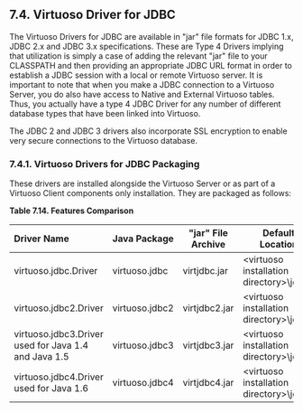 <div id="virtuosodriverjdbc" class="section">

<div class="titlepage">

<div>

<div>

## 7.4. Virtuoso Driver for JDBC

</div>

</div>

</div>

The Virtuoso Drivers for JDBC are available in "jar" file formats for
JDBC 1.x, JDBC 2.x and JDBC 3.x specifications. These are Type 4 Drivers
implying that utilization is simply a case of adding the relevant "jar"
file to your CLASSPATH and then providing an appropriate JDBC URL format
in order to establish a JDBC session with a local or remote Virtuoso
server. It is important to note that when you make a JDBC connection to
a Virtuoso Server, you do also have access to Native and External
Virtuoso tables. Thus, you actually have a type 4 JDBC Driver for any
number of different database types that have been linked into Virtuoso.

The JDBC 2 and JDBC 3 drivers also incorporate SSL encryption to enable
very secure connections to the Virtuoso database.

<div id="virtuosodriverpackaging" class="section">

<div class="titlepage">

<div>

<div>

### 7.4.1. Virtuoso Drivers for JDBC Packaging

</div>

</div>

</div>

These drivers are installed alongside the Virtuoso Server or as part of
a Virtuoso Client components only installation. They are packaged as
follows:

<div id="javacompatibilitytable" class="decimalstyle">

**Table 7.14. Features Comparison**

<div class="decimalstyle-contents">

| Driver Name                                          | Java Package   | "jar" File Archive | Default Location                          | Java Version |
|:-----------------------------------------------------|----------------|--------------------|-------------------------------------------|--------------|
| virtuoso.jdbc.Driver                                 | virtuoso.jdbc  | virtjdbc.jar       | \<virtuoso installation directory\>\jdk11 | Java 1.1.x   |
| virtuoso.jdbc2.Driver                                | virtuoso.jdbc2 | virtjdbc2.jar      | \<virtuoso installation directory\>\jdk12 | Java 1.2/1.3 |
| virtuoso.jdbc3.Driver used for Java 1.4 and Java 1.5 | virtuoso.jdbc3 | virtjdbc3.jar      | \<virtuoso installation directory\>\jdk13 | Java 1.4     |
| virtuoso.jdbc4.Driver used for Java 1.6              | virtuoso.jdbc4 | virtjdbc4.jar      | \<virtuoso installation directory\>\jdk14 | Java 1.6     |

</div>

</div>

  

</div>

</div>

